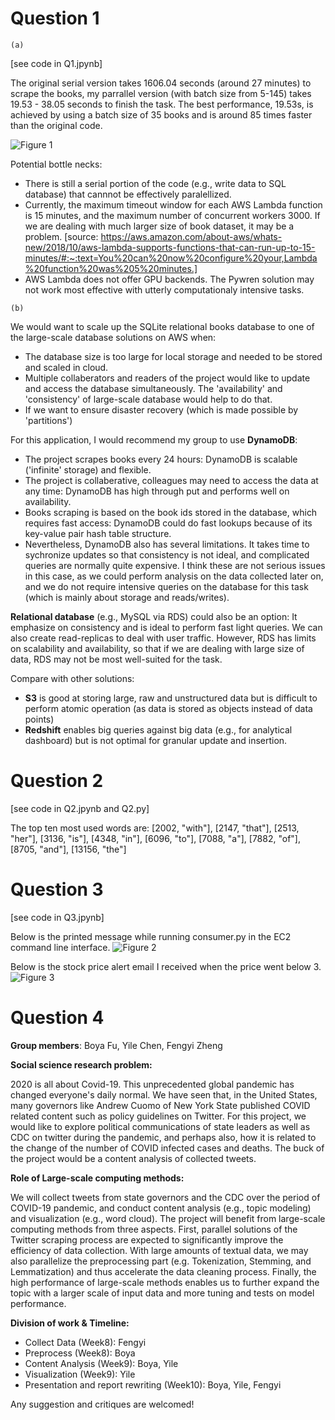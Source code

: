 # Question 1
`(a)`

[see code in Q1.jpynb]

The original serial version takes 1606.04 seconds (around 27 minutes) to scrape the books, my parrallel version (with batch size from 5-145) takes 19.53 - 38.05 seconds to finish the task. The best performance, 19.53s, is achieved by using a batch size of 35 books and is around 85 times faster than the original code.

![Figure 1](https://github.com/lsc4ss-s21/assignment-2-YileC928/blob/main/plot_Q1.png)

Potential bottle necks:
- There is still a serial portion of the code (e.g., write data to SQL database) that cannnot be effectively paralellized.
- Currently, the maximum timeout window for each AWS Lambda function is 15 minutes, and the maximum number of concurrent workers 3000. If we are dealing with much larger size of book dataset, it may be a problem. [source: https://aws.amazon.com/about-aws/whats-new/2018/10/aws-lambda-supports-functions-that-can-run-up-to-15-minutes/#:~:text=You%20can%20now%20configure%20your,Lambda%20function%20was%205%20minutes.]
- AWS Lambda does not offer GPU backends. The Pywren  solution may not work most effective with utterly computationaly intensive tasks.

`(b)`

We would want to scale up the SQLite relational books database to one of the large-scale database solutions on AWS when:
- The database size is too large for local storage and needed to be stored and scaled in cloud.
- Multiple collaberators and readers of the project would like to update and access the database simultaneously. The 'availability' and 'consistency' of large-scale database would help to do that. 
- If we want to ensure disaster recovery (which is made possible by 'partitions')

For this application, I would recommend my group to use **DynamoDB**:
- The project scrapes books every 24 hours: DynamoDB is scalable ('infinite' storage) and flexible.
- The project is collaberative, colleagues may need to access the data at any time: DynamoDB has high through put and  performs well on availability. 
- Books scraping is based on the book ids stored in the database, which requires fast access: DynamoDB could do fast lookups because of its key-value pair hash table structure. 
- Nevertheless, DynamoDB also has several limitations. It takes time to sychronize updates so that consistency is not ideal, and complicated queries are normally quite expensive. I think these are not serious issues in this case, as we could perform analysis on the data collected later on, and we do not require intensive queries on the database for this task (which is mainly about storage and reads/writes).

**Relational database** (e.g., MySQL via RDS) could also be an option:
It emphasize on consistency and is ideal to perform fast light queries. We can also create read-replicas to deal with user traffic. However, RDS has limits on scalability and availability, so that if we are dealing with large size of data, RDS may not be most well-suited for the task.

Compare with other solutions:

- **S3** is good at storing large, raw and unstructured data but is difficult to perform atomic operation (as data is stored as objects instead of data points)
- **Redshift** enables big queries against big data (e.g., for analytical dashboard) but is not optimal for granular update and insertion.

# Question 2
[see code in Q2.jpynb and Q2.py]

The top ten most used words are: [2002, "with"], [2147, "that"], [2513, "her"], [3136, "is"], [4348, "in"], [6096, "to"], [7088, "a"], [7882, "of"], [8705, "and"], [13156, "the"]

# Question 3
[see code in Q3.jpynb]

Below is the printed message while running consumer.py in the EC2 command line interface.
![Figure 2](https://github.com/lsc4ss-s21/assignment-2-YileC928/blob/main/EC2_print%20message.png)

Below is the stock price alert email I received when the price went below 3.
![Figure 3](https://github.com/lsc4ss-s21/assignment-2-YileC928/blob/main/Email_Alert.png)

# Question 4

**Group members**: Boya Fu, Yile Chen, Fengyi Zheng

**Social science research problem:**

2020 is all about Covid-19. This unprecedented global pandemic has changed everyone's daily normal. We have seen that, in the United States, many governors like Andrew Cuomo of New York State published COVID related content such as policy guidelines on Twitter. For this project, we would like to explore political communications of state leaders as well as CDC on twitter during the pandemic, and perhaps also, how it is related to the change of the number of COVID infected cases and deaths. The buck of the project would be a content analysis of collected tweets.


**Role of Large-scale computing methods:**

We will collect tweets from state governors and the CDC over the period of COVID-19 pandemic, and conduct content analysis (e.g., topic modeling) and visualization (e.g., word cloud). The project will benefit from large-scale computing methods from three aspects. First, parallel solutions of the Twitter scraping process are expected to significantly improve the efficiency of data collection. With large amounts of textual data, we may also parallelize the preprocessing part (e.g. Tokenization, Stemming, and Lemmatization) and thus accelerate the data cleaning process. Finally, the high performance of large-scale methods enables us to further expand the topic with a larger scale of input data and more tuning and tests on model performance.

**Division of work & Timeline:**
- Collect Data (Week8): Fengyi
- Preprocess (Week8): Boya
- Content Analysis (Week9): Boya, Yile
- Visualization (Week9): Yile
- Presentation and report rewriting (Week10): Boya, Yile, Fengyi

Any suggestion and critiques are welcomed!
